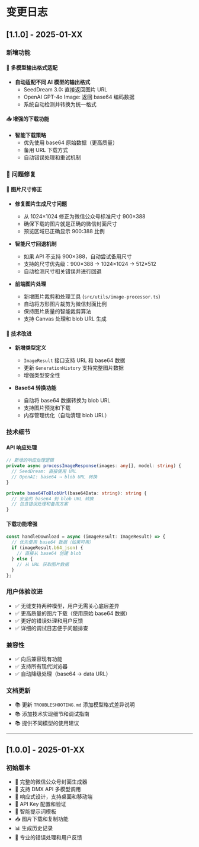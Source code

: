 # 变更日志

## [1.1.0] - 2025-01-XX

### 新增功能

#### 🔄 多模型输出格式适配

- **自动适配不同 AI 模型的输出格式**
  - SeedDream 3.0: 直接返回图片 URL
  - OpenAI GPT-4o Image: 返回 base64 编码数据
  - 系统自动检测并转换为统一格式

#### 📥 增强的下载功能

- **智能下载策略**
  - 优先使用 base64 原始数据（更高质量）
  - 备用 URL 下载方式
  - 自动错误处理和重试机制

### 🐛 问题修复

#### 📐 图片尺寸修正

- **修复图片生成尺寸问题**

  - 从 1024×1024 修正为微信公众号标准尺寸 900×388
  - 确保下载的图片就是正确的微信封面尺寸
  - 预览区域已正确显示 900:388 比例

- **智能尺寸回退机制**

  - 如果 API 不支持 900×388，自动尝试备用尺寸
  - 支持的尺寸优先级：900×388 → 1024×1024 → 512×512
  - 自动检测尺寸相关错误并进行回退

- **前端图片处理**
  - 新增图片裁剪和处理工具 (`src/utils/image-processor.ts`)
  - 自动将方形图片裁剪为微信封面比例
  - 保持图片质量的智能裁剪算法
  - 支持 Canvas 处理和 blob URL 生成

#### 🔧 技术改进

- **新增类型定义**

  - `ImageResult` 接口支持 URL 和 base64 数据
  - 更新 `GenerationHistory` 支持完整图片数据
  - 增强类型安全性

- **Base64 转换功能**
  - 自动将 base64 数据转换为 blob URL
  - 支持图片预览和下载
  - 内存管理优化（自动清理 blob URL）

### 技术细节

#### API 响应处理

```typescript
// 新增的响应处理逻辑
private async processImageResponse(images: any[], model: string) {
  // SeedDream: 直接使用 URL
  // OpenAI: base64 → blob URL 转换
}

private base64ToBlobUrl(base64Data: string): string {
  // 安全的 base64 到 blob URL 转换
  // 包含错误处理和备用方案
}
```

#### 下载功能增强

```typescript
const handleDownload = async (imageResult: ImageResult) => {
  // 优先使用 base64 数据（如果可用）
  if (imageResult.b64_json) {
    // 直接从 base64 创建 blob
  } else {
    // 从 URL 获取图片数据
  }
};
```

### 用户体验改进

- ✅ 无缝支持两种模型，用户无需关心底层差异
- ✅ 更高质量的图片下载（使用原始 base64 数据）
- ✅ 更好的错误处理和用户反馈
- ✅ 详细的调试日志便于问题排查

### 兼容性

- ✅ 向后兼容现有功能
- ✅ 支持所有现代浏览器
- ✅ 自动降级处理（base64 → data URL）

### 文档更新

- 📚 更新 `TROUBLESHOOTING.md` 添加模型格式差异说明
- 📚 添加技术实现细节和调试指南
- 📚 提供不同模型的使用建议

---

## [1.0.0] - 2025-01-XX

### 初始版本

- 🎨 完整的微信公众号封面生成器
- 🤖 支持 DMX API 多模型调用
- 📱 响应式设计，支持桌面和移动端
- 🔧 API Key 配置和验证
- 📝 智能提示词模板
- 📥 图片下载和复制功能
- 📊 生成历史记录
- 🎯 专业的错误处理和用户反馈
